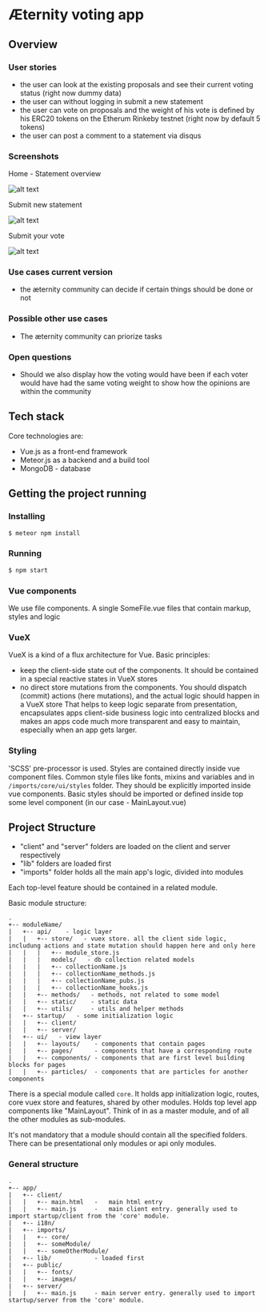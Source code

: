 # Æternity voting app

## Overview

### User stories

- the user can look at the existing proposals and see their current voting status (right now dummy data)
- the user can without logging in submit a new statement
- the user can vote on proposals and the weight of his vote is defined by his ERC20 tokens on the Etherum Rinkeby testnet (right now by default 5 tokens)
- the user can post a comment to a statement via disqus


### Screenshots

Home - Statement overview

![alt text](https://photos-1.dropbox.com/t/2/AAClgj42cO3n5FBzFsZ5ZdxqAkleVS4MJJa-4gU9XwPCGg/12/7363903/png/32x32/3/1502114400/0/2/Aeternity1.png/EMjVuwUYk8cEIAcoBw/FqT02InJ4XtIhtaHa7RpI0DASrN3iLNpVbBoiO1ku24?dl=0&size=2048x1536&size_mode=3)

Submit new statement

![alt text](https://photos-5.dropbox.com/t/2/AACo64tk41PDv5wxNBXr7OtTq-I--XeT8MrgIiQXj6BmCw/12/7363903/png/32x32/3/1502114400/0/2/Aeternity3.png/EMjVuwUYk8cEIAcoBw/KYPCO2VFVh97iMXjQgvB18XBIU75UmvkluQSCDtb8iI?dl=0&size=2048x1536&size_mode=3)

Submit your vote

![alt text](https://photos-4.dropbox.com/t/2/AAAvdGRGFIUxPCW_0TahLMD_jvoLMwmlwj_DreSrOWpQTw/12/7363903/png/32x32/3/1502110800/0/2/Aeternity2.png/EMjVuwUYk8cEIAcoBw/eP8KCDVKjo5RTCEIs_cxIvwwBvYXiptWZKKeRIRhv0k?dl=0&size=2048x1536&size_mode=3)

### Use cases current version
- the æternity community can decide if certain things should be done or not

### Possible other use cases
- The æternity community can priorize tasks

### Open questions
- Should we also display how the voting would have been if each voter would have had the same voting weight to show how the opinions are within the community




## Tech stack

Core technologies are:
* Vue.js as a front-end framework
* Meteor.js as a backend and a build tool
* MongoDB - database

## Getting the project running

### Installing

```sh
$ meteor npm install
```

### Running

```sh
$ npm start
```

### Vue components
We use file components. A single SomeFile.vue files that contain markup, styles and logic

### VueX
VueX is a kind of a flux architecture for Vue. Basic principles:
* keep the client-side state out of the components. It should be contained in a special reactive states in VueX stores
* no direct store mutations from the components. You should dispatch (commit) actions (here mutations), and the actual logic should happen in a VueX store
That helps to keep logic separate from presentation, encapsulates apps client-side business logic into centralized blocks and
makes an apps code much more transparent and easy to maintain, especially when an app gets larger.

### Styling

'SCSS' pre-processor is used. Styles are contained directly inside vue component files.
Common style files like fonts, mixins and variables and in `/imports/core/ui/styles` folder. They should be explicitly imported inside vue components.
Basic styles should be imported or defined inside top some level component (in our case - MainLayout.vue)

## Project Structure

* "client" and "server" folders are loaded on the client and server respectively
* "lib" folders are loaded first
* "imports" folder holds all the main app's logic, divided into modules

Each top-level feature should be contained in a related module.

Basic module structure:

```
.
+-- moduleName/
|   +-- api/    - logic layer
|   |   +-- store/   - vuex store. all the client side logic, includung actions and state mutation should happen here and only here
|   |   |   +-- module_store.js
|   |   |   models/   - db collection related models
|   |   |   +-- collectionName.js
|   |   |   +-- collectionName_methods.js
|   |   |   +-- collectionName_pubs.js
|   |   |   +-- collectionName_hooks.js
|   |   +-- methods/   - methods, not related to some model
|   |   +-- static/    - static data
|   |   +-- utils/     - utils and helper methods
|   +-- startup/   - some initialization logic
|   |   +-- client/
|   |   +-- server/
|   +-- ui/   - view layer
|   |   +-- layouts/    - components that contain pages
|   |   +-- pages/      - components that have a corresponding route
|   |   +-- components/ - components that are first level building blocks for pages
|   |   +-- particles/  - components that are particles for another components

```

There is a special module called `core`.
It holds app initialization logic, routes, core vuex store and features, shared by other modules.
Holds top level app components like "MainLayout".
Think of in as a master module, and of all the other modules as sub-modules.

It's not mandatory that a module should contain all the specified folders.
There can be presentational only modules or api only modules.

### General structure

```
.
+-- app/
|   +-- client/
|   |   +-- main.html   -   main html entry
|   |   +-- main.js     -   main client entry. generally used to import startup/client from the 'core' module.
|   +-- i18n/
|   +-- imports/
|   |   +-- core/
|   |   +-- someModule/
|   |   +-- someOtherModule/
|   +-- lib/            - loaded first
|   +-- public/
|   |   +-- fonts/
|   |   +-- images/
|   +-- server/
|   |   +-- main.js     - main server entry. generally used to import startup/server from the 'core' module.

```
